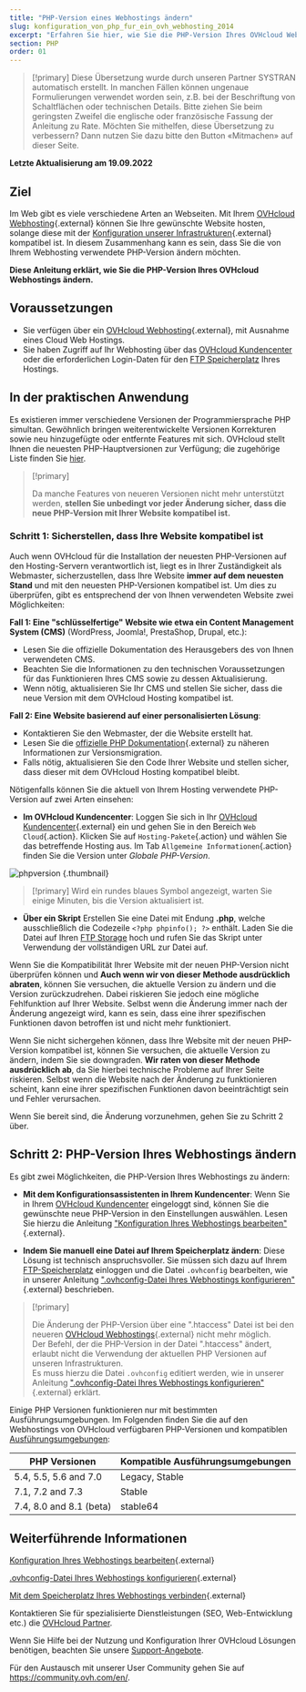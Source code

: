 ```yaml
---
title: "PHP-Version eines Webhostings ändern"
slug: konfiguration_von_php_fur_ein_ovh_webhosting_2014
excerpt: "Erfahren Sie hier, wie Sie die PHP-Version Ihres OVHcloud Webhostings ändern"
section: PHP
order: 01
---
```


> [!primary]
> Diese Übersetzung wurde durch unseren Partner SYSTRAN automatisch erstellt. In manchen Fällen können ungenaue Formulierungen verwendet worden sein, z.B. bei der Beschriftung von Schaltflächen oder technischen Details. Bitte ziehen Sie beim geringsten Zweifel die englische oder französische Fassung der Anleitung zu Rate. Möchten Sie mithelfen, diese Übersetzung zu verbessern? Dann nutzen Sie dazu bitte den Button «Mitmachen» auf dieser Seite.
>

**Letzte Aktualisierung am 19.09.2022**

## Ziel

Im Web gibt es viele verschiedene Arten an Webseiten. Mit Ihrem [OVHcloud Webhosting](https://www.ovh.com/de/hosting/){.external} können Sie Ihre gewünschte Website hosten, solange diese mit der [Konfiguration unserer Infrastrukturen](https://webhosting-infos.hosting.ovh.net){.external} kompatibel ist. In diesem Zusammenhang kann es sein, dass Sie die von Ihrem Webhosting verwendete PHP-Version ändern möchten.

**Diese Anleitung erklärt, wie Sie die PHP-Version Ihres OVHcloud Webhostings ändern.**

## Voraussetzungen

- Sie verfügen über ein [OVHcloud Webhosting](https://www.ovhcloud.com/de/web-hosting/){.external}, mit Ausnahme eines Cloud Web Hostings.
- Sie haben Zugriff auf Ihr Webhosting über das [OVHcloud Kundencenter](https://www.ovh.com/auth/?action=gotomanager&from=https://www.ovh.de/&ovhSubsidiary=de) oder die erforderlichen Login-Daten für den [FTP Speicherplatz](https://docs.ovh.com/de/hosting/verbindung-ftp-speicher-webhosting/) Ihres Hostings.

## In der praktischen Anwendung

Es existieren immer verschiedene Versionen der Programmiersprache PHP simultan. Gewöhnlich bringen weiterentwickelte Versionen Korrekturen sowie neu hinzugefügte oder entfernte Features mit sich. OVHcloud stellt Ihnen die neuesten PHP-Hauptversionen zur Verfügung; die zugehörige Liste finden Sie [hier](https://www.ovhcloud.com/en-gb/web-hosting/uc-programming-language/).

> [!primary]
>
> Da manche Features von neueren Versionen nicht mehr unterstützt werden, **stellen Sie unbedingt vor jeder Änderung sicher, dass die neue PHP-Version mit Ihrer Website kompatibel ist.**
>

### Schritt 1: Sicherstellen, dass Ihre Website kompatibel ist

Auch wenn OVHcloud für die Installation der neuesten PHP-Versionen auf den Hosting-Servern verantwortlich ist, liegt es in Ihrer Zuständigkeit als Webmaster, sicherzustellen, dass Ihre Website **immer auf dem neuesten Stand** und mit den neuesten PHP-Versionen kompatibel ist. Um dies zu überprüfen, gibt es entsprechend der von Ihnen verwendeten Website zwei Möglichkeiten:

**Fall 1: Eine "schlüsselfertige" Website wie etwa ein Content Management System (CMS)** (WordPress, Joomla!, PrestaShop, Drupal, etc.): 

- Lesen Sie die offizielle Dokumentation des Herausgebers des von Ihnen verwendeten CMS.
- Beachten Sie die Informationen zu den technischen Voraussetzungen für das Funktionieren Ihres CMS sowie zu dessen Aktualisierung.
- Wenn nötig, aktualisieren Sie Ihr CMS und stellen Sie sicher, dass die neue Version mit dem OVHcloud Hosting kompatibel ist.

**Fall 2: Eine Website basierend auf einer personalisierten Lösung**: 

- Kontaktieren Sie den Webmaster, der die Website erstellt hat.
- Lesen Sie die [offizielle PHP Dokumentation](http://php.net/manual/en/appendices.php){.external} zu näheren Informationen zur Versionsmigration.
- Falls nötig, aktualisieren Sie den Code Ihrer Website und stellen sicher, dass dieser mit dem OVHcloud Hosting kompatibel bleibt.

Nötigenfalls können Sie die aktuell von Ihrem Hosting verwendete PHP-Version auf zwei Arten einsehen:

- **Im OVHcloud Kundencenter**: Loggen Sie sich in Ihr [OVHcloud Kundencenter](https://www.ovh.com/auth/?action=gotomanager&from=https://www.ovh.de/&ovhSubsidiary=de){.external} ein und gehen Sie in den Bereich `Web Cloud`{.action}. Klicken Sie auf `Hosting-Pakete`{.action} und wählen Sie das betreffende Hosting aus. Im Tab `Allgemeine Informationen`{.action} finden Sie die Version unter *Globale PHP-Version*. 

![phpversion](images/change-php-version-step1.png) {.thumbnail}

> [!primary]
> Wird ein rundes blaues Symbol angezeigt, warten Sie einige Minuten, bis die Version aktualisiert ist.
>

- **Über ein Skript** Erstellen Sie eine Datei mit Endung **.php**, welche ausschließlich die Codezeile `<?php phpinfo(); ?>` enthält. Laden Sie die Datei auf Ihren [FTP Storage](https://docs.ovh.com/de/hosting/verbindung-ftp-speicher-webhosting/) hoch und rufen Sie das Skript unter Verwendung der vollständigen URL zur Datei auf.

Wenn Sie die Kompatibilität Ihrer Website mit der neuen PHP-Version nicht überprüfen können und **Auch wenn wir von dieser Methode ausdrücklich abraten**, können Sie versuchen, die aktuelle Version zu ändern und die Version zurückzudrehen. Dabei riskieren Sie jedoch eine mögliche Fehlfunktion auf Ihrer Website. Selbst wenn die Änderung immer nach der Änderung angezeigt wird, kann es sein, dass eine ihrer spezifischen Funktionen davon betroffen ist und nicht mehr funktioniert. 

Wenn Sie nicht sichergehen können, dass Ihre Website mit der neuen PHP-Version kompatibel ist, können Sie versuchen, die aktuelle Version zu ändern, indem Sie sie downgraden. **Wir raten von dieser Methode ausdrücklich ab**, da Sie hierbei technische Probleme auf Ihrer Seite riskieren. Selbst wenn die Website nach der Änderung zu funktionieren scheint, kann eine ihrer spezifischen Funktionen davon beeinträchtigt sein und Fehler verursachen.

Wenn Sie bereit sind, die Änderung vorzunehmen, gehen Sie zu Schritt 2 über.

## Schritt 2: PHP-Version Ihres Webhostings ändern

Es gibt zwei Möglichkeiten, die PHP-Version Ihres Webhostings zu ändern:

- **Mit dem Konfigurationsassistenten in Ihrem Kundencenter**: Wenn Sie in Ihrem [OVHcloud Kundencenter](https://www.ovh.com/auth/?action=gotomanager&from=https://www.ovh.de/&ovhSubsidiary=de) eingeloggt sind, können Sie die gewünschte neue PHP-Version in den Einstellungen auswählen. Lesen Sie hierzu die Anleitung ["Konfiguration Ihres Webhostings bearbeiten"](https://docs.ovh.com/de/hosting/die_laufzeitumgebung_meines_webhostings_andern/){.external}.

- **Indem Sie manuell eine Datei auf Ihrem Speicherplatz ändern**: Diese Lösung ist technisch anspruchsvoller. Sie müssen sich dazu auf Ihrem [FTP-Speicherplatz](https://docs.ovh.com/de/hosting/verbindung-ftp-speicher-webhosting/) einloggen und die Datei `.ovhconfig` bearbeiten, wie in unserer Anleitung [".ovhconfig-Datei Ihres Webhostings konfigurieren"](https://docs.ovh.com/de/hosting/ovhconfig-datei-konfigurieren/){.external} beschrieben.

> [!primary]
>
> Die Änderung der PHP-Version über eine ".htaccess" Datei ist bei den neueren [OVHcloud Webhostings](https://www.ovhcloud.com/de/web-hosting/){.external} nicht mehr möglich.<br>
> Der Befehl, der die PHP-Version in der Datei ".htaccess" ändert, erlaubt nicht die Verwendung der aktuellen PHP Versionen auf unseren Infrastrukturen.<br>
> Es muss hierzu die Datei `.ovhconfig` editiert werden, wie in unserer Anleitung [".ovhconfig-Datei Ihres Webhostings konfigurieren"](https://docs.ovh.com/de/hosting/ovhconfig-datei-konfigurieren/){.external} erklärt.
>

Einige PHP Versionen funktionieren nur mit bestimmten Ausführungsumgebungen. Im Folgenden finden Sie die auf den Webhostings von OVHcloud verfügbaren PHP-Versionen und kompatiblen [Ausführungsumgebungen](https://docs.ovh.com/de/hosting/die_laufzeitumgebung_meines_webhostings_andern/):

|PHP Versionen|Kompatible Ausführungsumgebungen|
|---|---|
|5.4, 5.5, 5.6 and 7.0|Legacy, Stable|
|7.1, 7.2 and 7.3|Stable|
|7.4, 8.0 and 8.1 (beta)|stable64|

## Weiterführende Informationen

[Konfiguration Ihres Webhostings bearbeiten](https://docs.ovh.com/de/hosting/die_laufzeitumgebung_meines_webhostings_andern/){.external}

[.ovhconfig-Datei Ihres Webhostings konfigurieren](https://docs.ovh.com/de/hosting/ovhconfig-datei-konfigurieren/){.external}

[Mit dem Speicherplatz Ihres Webhostings verbinden](https://docs.ovh.com/de/hosting/verbindung-ftp-speicher-webhosting/){.external}

Kontaktieren Sie für spezialisierte Dienstleistungen (SEO, Web-Entwicklung etc.) die [OVHcloud Partner](https://partner.ovhcloud.com/de/directory/).

Wenn Sie Hilfe bei der Nutzung und Konfiguration Ihrer OVHcloud Lösungen benötigen, beachten Sie unsere [Support-Angebote](https://www.ovhcloud.com/de/support-levels/).

Für den Austausch mit unserer User Community gehen Sie auf <https://community.ovh.com/en/>.
